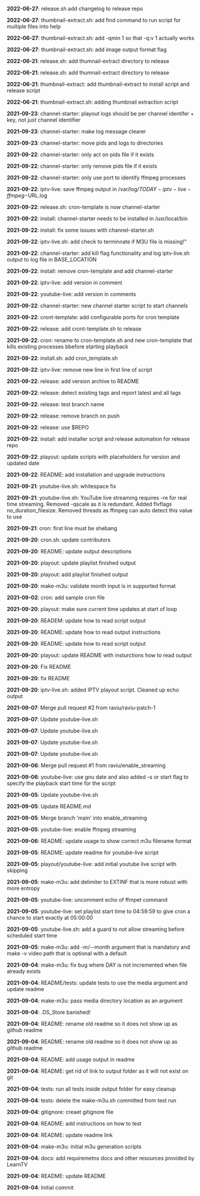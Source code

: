 
 **2022-06-27**: release.sh add changelog to release repo


 **2022-06-27**: thumbnail-extract.sh: add find command to run script for multiple files into help


 **2022-06-27**: thumbnail-extract.sh: add -qmin 1 so that -q:v 1 actually works


 **2022-06-27**: thumbnail-extract.sh: add image output format flag


 **2022-06-21**: release.sh: add thumnail-extract directory to release


 **2022-06-21**: release.sh: add thumnail-extract directory to release


 **2022-06-21**: thumbnail-extract: add thumbnail-extract to install script and release script


 **2022-06-21**: thumbnail-extract.sh: adding thumbnail extraction script


 **2021-09-23**: channel-starter: playout logs should be per channel identifer + key, not just channel identifier


 **2021-09-23**: channel-starter: make log message clearer


 **2021-09-23**: channel-starter: move pids and logs to directories


 **2021-09-22**: channel-starter: only act on pids file if it exists


 **2021-09-22**: channel-starter: only remove pids file if it exists


 **2021-09-22**: channel-starter: only use port to identify ffmpeg processes


 **2021-09-22**: iptv-live: save ffmpeg output in /var/log/$TODAY-iptv-live-ffmpeg-$URL.log


 **2021-09-22**: release.sh: cron-template is now channel-starter


 **2021-09-22**: install: channel-starter needs to be installed in /usr/local/bin


 **2021-09-22**: install: fix some issues with channel-starter.sh


 **2021-09-22**: iptv-live.sh: add check to terminnate if M3U file is missing!"


 **2021-09-22**: channel-starter: add kill flag functionality and log iptv-live.sh output to log file in BASE_LOCATION


 **2021-09-22**: install: remove cron-template and add channel-starter


 **2021-09-22**: iptv-live: add version in comment


 **2021-09-22**: youtube-live: add version in comments


 **2021-09-22**: channel-starter: new channel starter script to start channels


 **2021-09-22**: cront-template: add configurable ports for cron template


 **2021-09-22**: release: add cront-template.sh to release


 **2021-09-22**: cron: rename to cron-template.sh and new cron-template that kills existing processes bbefore starting playback


 **2021-09-22**: install.sh: add cron_template.sh


 **2021-09-22**: iptv-live: remove new line in first line of script


 **2021-09-22**: release: add version archive to README


 **2021-09-22**: release: detect existing tags and report latest and all tags


 **2021-09-22**: release: test branch name


 **2021-09-22**: release: remove branch on push


 **2021-09-22**: release: use $REPO


 **2021-09-22**: install: add installer script and release automation for release repo


 **2021-09-22**: playout: update scripts with placeholders for version and updated date


 **2021-09-22**: README: add installation and upgrade instructions


 **2021-09-21**: youtube-live.sh: whitespace fix


 **2021-09-21**: youtube-live.sh: YouTube live streaming requires -re for real time streaming. Removed -qscale as it is redundant. Added flvflags no_duration_filesize. Removed threads as ffmpeg can auto detect this value to use


 **2021-09-21**: cron: first line must be shebang


 **2021-09-20**: cron.sh: update contributors


 **2021-09-20**: README: update output descriptions


 **2021-09-20**: playout: update playlist finished output


 **2021-09-20**: playout: add playlist finished output


 **2021-09-20**: make-m3u: validate month input is in supported format


 **2021-09-02**: cron: add sample cron file


 **2021-09-20**: playout: make sure current time updates at start of loop


 **2021-09-20**: READEM: update how to read script output


 **2021-09-20**: README: update how to read output instructions


 **2021-09-20**: README: update how to read script output


 **2021-09-20**: playout: update README with insturctions how to read output


 **2021-09-20**: Fix README


 **2021-09-20**: fix README


 **2021-09-20**: iptv-live.sh: added IPTV playout script. Cleaned up echo output


 **2021-09-07**: Merge pull request #2 from raviu/raviu-patch-1


 **2021-09-07**: Update youtube-live.sh


 **2021-09-07**: Update youtube-live.sh


 **2021-09-07**: Update youtube-live.sh


 **2021-09-07**: Update youtube-live.sh


 **2021-09-06**: Merge pull request #1 from raviu/enable_streaming


 **2021-09-06**: youtube-live: use gnu date and also added -s or start flag to specify the playback start time for the script


 **2021-09-05**: Update youtube-live.sh


 **2021-09-05**: Update README.md


 **2021-09-05**: Merge branch 'main' into enable_streaming


 **2021-09-05**: youtube-live: enable ffmpeg streaming


 **2021-09-06**: README: update usage to show correct m3u filename format


 **2021-09-05**: README: update readme for youtube-live script


 **2021-09-05**: playout/youtube-live: add initial youtube live script with skipping


 **2021-09-05**: make-m3u: add delimiter to EXTINF that is more robust with more entropy


 **2021-09-05**: youtube-live: uncomment echo of ffmpet command


 **2021-09-05**: youtube-live: set playlist start time to 04:59:59 to give cron a chance to start exactly at 05:00:00


 **2021-09-05**: youtube-live.sh: add a guard to not allow streaming before scheduled start time


 **2021-09-05**: make-m3u: add -m/--month argument that is mandatory and make -v video path that is optional with a default


 **2021-09-04**: make-m3u: fix bug where DAY is not incremented when file already exists


 **2021-09-04**: README/tests: update tests to use the media argument and update readme


 **2021-09-04**: make-m3u: pass media directory location as an argument


 **2021-09-04**: .DS_Store banished!


 **2021-09-04**: README: rename old readme so it does not show up as github readme


 **2021-09-04**: README: rename old readme so it does not show up as github readme


 **2021-09-04**: README: add usage output in readme


 **2021-09-04**: README: get rid of link to output folder as it will not exist on git


 **2021-09-04**: tests: run all tests inside output folder for easy cleanup


 **2021-09-04**: tests: delete the make-m3u.sh committed from test run


 **2021-09-04**: gitignore: creaet gitignore file


 **2021-09-04**: README: add instructions on how to test


 **2021-09-04**: README: update readme link


 **2021-09-04**: make-m3u: initial m3u generation scripts


 **2021-09-04**: docs: add requiremetns docs and other resources provided by LearnTV


 **2021-09-04**: README: update README


 **2021-09-04**: Initial commit
